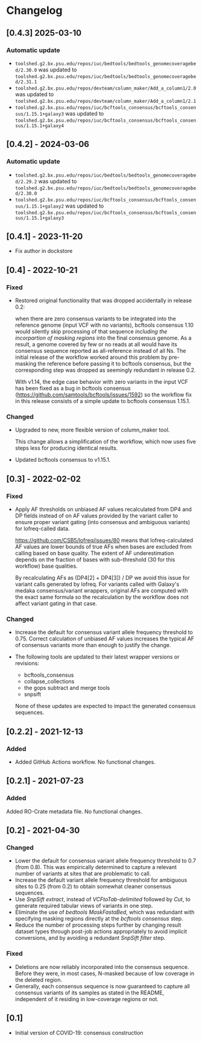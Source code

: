 # Changelog

## [0.4.3] 2025-03-10

### Automatic update
- `toolshed.g2.bx.psu.edu/repos/iuc/bedtools/bedtools_genomecoveragebed/2.30.0` was updated to `toolshed.g2.bx.psu.edu/repos/iuc/bedtools/bedtools_genomecoveragebed/2.31.1`
- `toolshed.g2.bx.psu.edu/repos/devteam/column_maker/Add_a_column1/2.0` was updated to `toolshed.g2.bx.psu.edu/repos/devteam/column_maker/Add_a_column1/2.1`
- `toolshed.g2.bx.psu.edu/repos/iuc/bcftools_consensus/bcftools_consensus/1.15.1+galaxy3` was updated to `toolshed.g2.bx.psu.edu/repos/iuc/bcftools_consensus/bcftools_consensus/1.15.1+galaxy4`

## [0.4.2] - 2024-03-06

### Automatic update
- `toolshed.g2.bx.psu.edu/repos/iuc/bedtools/bedtools_genomecoveragebed/2.29.2` was updated to `toolshed.g2.bx.psu.edu/repos/iuc/bedtools/bedtools_genomecoveragebed/2.30.0`
- `toolshed.g2.bx.psu.edu/repos/iuc/bcftools_consensus/bcftools_consensus/1.15.1+galaxy2` was updated to `toolshed.g2.bx.psu.edu/repos/iuc/bcftools_consensus/bcftools_consensus/1.15.1+galaxy3`

## [0.4.1] - 2023-11-20

- Fix author in dockstore

## [0.4] - 2022-10-21

### Fixed
- Restored original functionality that was dropped accidentally in release 0.2:

  when there are zero consensus variants to be integrated into the reference
  genome (input VCF with no variants), bcftools consensus 1.10 would silently
  skip processing of that sequence *including the incorpartion of masking
  regions* into the final consensus genome. As a result, a genome covered by
  few or no reads at all would have its consensus sequence reported as
  all-reference instead of all Ns.
  The initial release of the workflow worked around this problem by
  pre-masking the reference before passing it to bcftools consensus, but the
  corresponding step was dropped as seemingly redundant in release 0.2.

  With v1.14, the edge case behavior with zero variants in the input VCF has
  been fixed as a bug in bcftools consensus
  (https://github.com/samtools/bcftools/issues/1592)
  so the workflow fix in this release consists of a simple update to bcftools
  consensus 1.15.1.

### Changed
- Upgraded to new, more flexible version of column_maker tool.

  This change allows a simplification of the workflow, which now uses five
  steps less for producing identical results.

- Updated bcftools consensus to v1.15.1.

## [0.3] - 2022-02-02

### Fixed
- Apply AF thresholds on unbiased AF values recalculated from DP4 and DP fields
  instead of on AF values provided by the variant caller to ensure proper
  variant gating (into consensus and ambiguous variants) for lofreq-called
  data.

  https://github.com/CSB5/lofreq/issues/80 means that lofreq-calculated AF
  values are lower bounds of true AFs when bases are excluded from calling
  based on base quality. The extent of AF underestimation depends on the
  fraction of bases with sub-threshold (30 for this workflow) base qualities.

  By recalculating AFs as (DP4[2] + DP4[3]) / DP we avoid this issue for
  variant calls generated by lofreq. For variants called with Galaxy's medaka
  consensus/variant wrappers, original AFs are computed with the exact same
  formula so the recalculation by the workflow does not affect variant gating
  in that case.

### Changed
- Increase the default for consensus variant allele frequency threshold to 0.75.
  Correct calculation of unbiased AF values increases the typical AF of
  consensus variants more than enough to justify the change.
- The following tools are updated to their latest wrapper versions or revisions:

  - bcftools_consensus
  - collapse_collections
  - the gops subtract and merge tools
  - snpsift

  None of these updates are expected to impact the generated consensus
  sequences.

## [0.2.2] - 2021-12-13

### Added
- Added GitHub Actions workflow. No functional changes.

## [0.2.1] - 2021-07-23

### Added

Added RO-Crate metadata file. No functional changes.

## [0.2] - 2021-04-30

### Changed
- Lower the default for consensus variant allele frequency threshold to 0.7
  (from 0.8).
  This was empirically determined to capture a relevant number of variants at
  sites that are problematic to call.
- Increase the default variant allele frequency threshold for ambiguous sites
  to 0.25 (from 0.2) to obtain somewhat cleaner consensus sequences.
- Use *SnpSift extract*, instead of *VCFtoTab-delimited* followed by *Cut*, to
  generate required tabular views of variants in one step.
- Eliminate the use of *bedtools MaskFastaBed*, which was redundant with
  specifying masking regions directly at the *bcftools consensus* step.
- Reduce the number of processing steps further by changing result dataset
  types through post-job actions appropriately to avoid implicit conversions,
  and by avoiding a redundant *SnpSift filter* step.

### Fixed
- Deletions are now reliably incorporated into the consensus sequence.
  Before they were, in most cases, N-masked because of low coverage in the
  deleted region.
- Generally, each consensus sequence is now guaranteed to capture all consensus
  variants of its samples as stated in the README, independent of it residing
  in low-coverage regions or not.

## [0.1]

- Initial version of COVID-19: consensus construction
